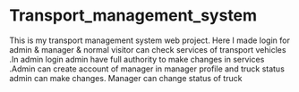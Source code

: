 # Transport_management_system
This is my transport management system web project. Here I made login for admin &amp; manager &amp; normal visitor can check services of transport vehicles .In admin login admin have full authority to make changes in services .Admin can  create account of manager in manager profile and truck status admin can make changes. Manager can change status of truck
